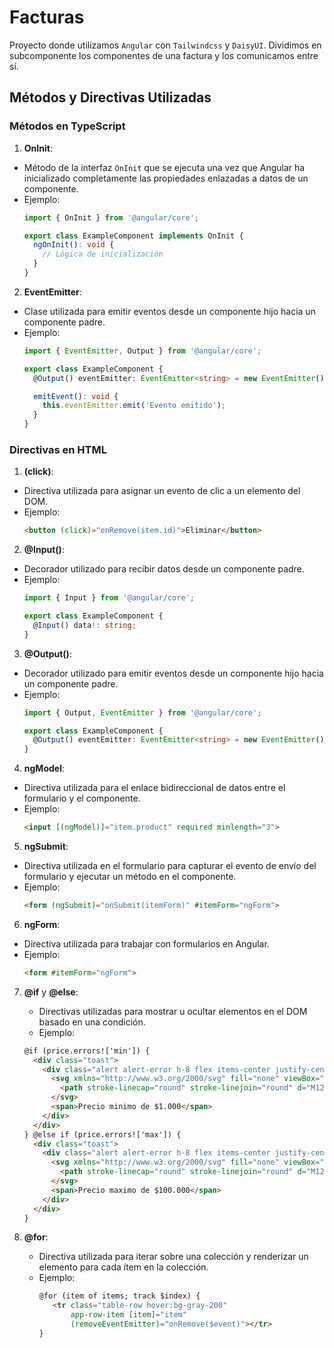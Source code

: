 # Facturas

Proyecto donde utilizamos `Angular` con `Tailwindcss` y `DaisyUI`. Dividimos en subcomponente los componentes de una factura y los comunicamos entre sí.

## Métodos y Directivas Utilizadas
### Métodos en TypeScript

1. **OnInit**:
  - Método de la interfaz `OnInit` que se ejecuta una vez que Angular ha inicializado completamente las propiedades enlazadas a datos de un componente.
  - Ejemplo:
    ```typescript
    import { OnInit } from '@angular/core';

    export class ExampleComponent implements OnInit {
      ngOnInit(): void {
        // Lógica de inicialización
      }
    }
    ```
2. **EventEmitter**:
  - Clase utilizada para emitir eventos desde un componente hijo hacia un componente padre.
  - Ejemplo:
    ```typescript
    import { EventEmitter, Output } from '@angular/core';

    export class ExampleComponent {
      @Output() eventEmitter: EventEmitter<string> = new EventEmitter();

      emitEvent(): void {
        this.eventEmitter.emit('Evento emitido');
      }
    }
    ```

### Directivas en HTML

1. **(click)**:
  - Directiva utilizada para asignar un evento de clic a un elemento del DOM.
  - Ejemplo:
    ```html
    <button (click)="onRemove(item.id)">Eliminar</button>
    ```

2. **@Input()**:
  - Decorador utilizado para recibir datos desde un componente padre.
  - Ejemplo:
    ```typescript
    import { Input } from '@angular/core';

    export class ExampleComponent {
      @Input() data!: string;
    }
    ```

3. **@Output()**:
  - Decorador utilizado para emitir eventos desde un componente hijo hacia un componente padre.
  - Ejemplo:
    ```typescript
    import { Output, EventEmitter } from '@angular/core';

    export class ExampleComponent {
      @Output() eventEmitter: EventEmitter<string> = new EventEmitter();
    }
    ```

4. **ngModel**:
  - Directiva utilizada para el enlace bidireccional de datos entre el formulario y el componente.
  - Ejemplo:
    ```html
    <input [(ngModel)]="item.product" required minlength="3">
    ```

5. **ngSubmit**:
  - Directiva utilizada en el formulario para capturar el evento de envío del formulario y ejecutar un método en el componente.
  - Ejemplo:
    ```html
    <form (ngSubmit)="onSubmit(itemForm)" #itemForm="ngForm">
    ```

6. **ngForm**:
  - Directiva utilizada para trabajar con formularios en Angular.
  - Ejemplo:
    ```html
    <form #itemForm="ngForm">
    ```

7. **@if** y **@else**:
   - Directivas utilizadas para mostrar u ocultar elementos en el DOM basado en una condición.
   - Ejemplo:
   ```html
   @if (price.errors!['min']) {
     <div class="toast">
       <div class="alert alert-error h-8 flex items-center justify-center">
         <svg xmlns="http://www.w3.org/2000/svg" fill="none" viewBox="0 0 24 24" stroke-width="1.5" stroke="currentColor" class="size-6">
           <path stroke-linecap="round" stroke-linejoin="round" d="M12 9v3.75m-9.303 3.376c-.866 1.5.217 3.374 1.948 3.374h14.71c1.73 0 2.813-1.874 1.948-3.374L13.949 3.378c-.866-1.5-3.032-1.5-3.898 0L2.697 16.126ZM12 15.75h.007v.008H12v-.008Z" />
         </svg>
         <span>Precio minimo de $1.000</span>
       </div>
     </div>
   } @else if (price.errors!['max']) {
     <div class="toast">
       <div class="alert alert-error h-8 flex items-center justify-center">
         <svg xmlns="http://www.w3.org/2000/svg" fill="none" viewBox="0 0 24 24" stroke-width="1.5" stroke="currentColor" class="size-6">
           <path stroke-linecap="round" stroke-linejoin="round" d="M12 9v3.75m-9.303 3.376c-.866 1.5.217 3.374 1.948 3.374h14.71c1.73 0 2.813-1.874 1.948-3.374L13.949 3.378c-.866-1.5-3.032-1.5-3.898 0L2.697 16.126ZM12 15.75h.007v.008H12v-.008Z" />
         </svg>
         <span>Precio maximo de $100.000</span>
       </div>
     </div>
   }
    ```

8. **@for**:
   - Directiva utilizada para iterar sobre una colección y renderizar un elemento para cada ítem en la colección.
   - Ejemplo:
     ```html
     @for (item of items; track $index) {
        <tr class="table-row hover:bg-gray-200"
            app-row-item [item]="item"
            (removeEventEmitter)="onRemove($event)"></tr>
     }
     ```
